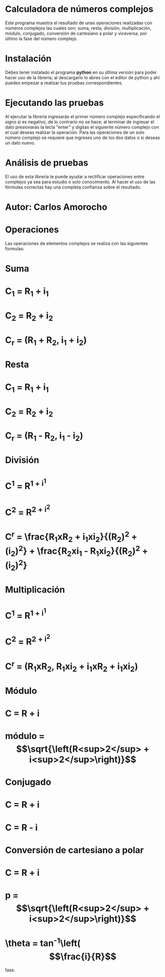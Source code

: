 # Calculadora de números complejos
Este programa muestra el resultado de unas operaciones realizadas con números complejos las cuales son; suma, resta, división, multiplicación, módulo, conjugado, conversión de cartesiano a polar y viceversa, por último la fase del número complejo.



# Instalación
Debes tener instalado el programa ****python**** en su última versión para poder hacer uso de la librería; al descargarlo lo abres con el editor de python y ahí puedes empezar a realizar tus pruebas correspondientes.



# Ejecutando las pruebas
Al ejecutar la librería ingresarás el primer número complejo especificando el signo si es negativo, de lo contrario no se hace; al terminar de ingresar el dato presionarás la tecla "enter" y digitas el siguiente número complejo con el cual deseas realizar la operación.
Para las operaciones de un solo número complejo se requiere que ingreses uno de los dos datos o si deseas un dato nuevo.



# Análisis de pruebas
El uso de esta librería te puede ayudar a rectificar operaciones entre complejos ya sea para estudio o solo conocimiento. Al hacer el uso de las fórmulas correctas hay una completa confianza sobre el resultado.
   
   
 
 # Autor: Carlos Amorocho
 
 
 # Operaciones
 Las operaciones de elementos complejos se realiza con las siguientes formulas:
 # Suma  
  # C<sub>1</sub> = R<sub>1</sub> + i<sub>1</sub>
  # C<sub>2</sub> = R<sub>2</sub> + i<sub>2</sub>
  # C<sub>r</sub> = (R<sub>1</sub> + R<sub>2</sub>, i<sub>1</sub> + i<sub>2</sub>)
  
 # Resta
  # C<sub>1</sub> = R<sub>1</sub> +        i<sub>1</sub>
  # C<sub>2</sub> = R<sub>2</sub> +        i<sub>2</sub>
  # C<sub>r</sub> = (R<sub>1</sub> -       R<sub>2</sub>, i<sub>1</sub> - i<sub>2</sub>)
  
 # División
  # C<sup>1</sup> = R<sup>1</sub> +       i<sup>1</sub>
  # C<sup>2</sup> = R<sup>2</sub> +       i<sup>2</sub>
  # C<sup>r</sup> = \frac{R<sub>1</sub>xR<sub>2</sub> + i<sub>1</sub>xi<sub>2</sub>}{(R<sub>2</sub>)<sup>2</sup> + (i<sub>2</sub>)<sup>2</sup>} + \frac{R<sub>2</sub>xi<sub>1</sub> - R<sub>1</sub>xi<sub>2</sub>}{(R<sub>2</sub>)<sup>2</sup> + (i<sub>2</sub>)<sup>2</sup>}
 
 # Multiplicación
  # C<sup>1</sup> = R<sup>1</sub> +      i<sup>1</sub>
  # C<sup>2</sup> = R<sup>2</sub> +      i<sup>2</sub>
  # C<sup>r</sup> = (R<sub>1</sub>xR<sub>2</sub>, R<sub>1</sub>xi<sub>2</sub> + i<sub>1</sub>xR<sub>2</sub> + i<sub>1</sub>xi<sub>2</sub>)
  
 # Módulo
  # C = R + i
  # módulo = $$\sqrt{\left(R<sup>2</sup> + i<sup>2</sup>\right)}$$
  
 # Conjugado
   # C = R + i
   # C = R - i
 
 # Conversión de cartesiano a polar
  # C = R + i
  # p = $$\sqrt{\left(R<sup>2</sup> + i<sup>2</sup>\right)}$$
  # \theta = tan<sup>-1</sup>\left($$\frac{i}{R}$$
  
   fase.
